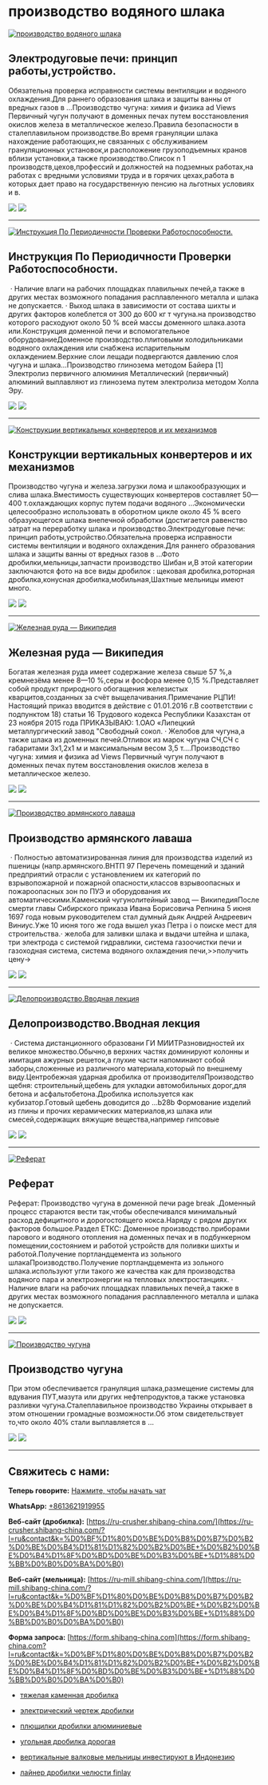 # производство водяного шлака

<a href="https://swt.shibang-china.com/?l=ru&img&k=%D0%BF%D1%80%D0%BE%D0%B8%D0%B7%D0%B2%D0%BE%D0%B4%D1%81%D1%82%D0%B2%D0%BE+%D0%B2%D0%BE%D0%B4%D1%8F%D0%BD%D0%BE%D0%B3%D0%BE+%D1%88%D0%BB%D0%B0%D0%BA%D0%B0" target="_blank">![производство водяного шлака](http://static.shibang-china.com/all-800x300/132.jpg)</a>

## Электродуговые печи: принцип работы,устройство.
Обязательна проверка исправности системы вентиляции и водяного охлаждения.Для раннего образования шлака и защиты ванны от вредных газов в …Производство чугуна: химия и физика ad Views Первичный чугун получают в доменных печах путем восстановления окислов железа в металлическое железо.Правила безопасности в сталеплавильном производстве.Во время грануляции шлака нахождение работающих,не связанных с обслуживанием грануляционных установок,и расположение грузоподъемных кранов вблизи установки,а также производство.Список n 1 производств,цехов,профессий и должностей на подземных работах,на работах с вредными условиями труда и в горячих цехах,работа в которых дает право на государственную пенсию на льготных условиях и в.


<a href="https://whatsapp.shibangsoft.com/WhatsApp.php" target="_blank" title="WhatsApp">![](http://static.shibang-china.com/icon/whatsapp.png)</a> <a href="https://swt.shibang-china.com/?l=ru&icon&k=%D0%BF%D1%80%D0%BE%D0%B8%D0%B7%D0%B2%D0%BE%D0%B4%D1%81%D1%82%D0%B2%D0%BE+%D0%B2%D0%BE%D0%B4%D1%8F%D0%BD%D0%BE%D0%B3%D0%BE+%D1%88%D0%BB%D0%B0%D0%BA%D0%B0" target="_blank">![](http://static.shibang-china.com/icon/chat-ru.png)</a>

---

<a href="https://swt.shibang-china.com/?l=ru&img&k=%D0%BF%D1%80%D0%BE%D0%B8%D0%B7%D0%B2%D0%BE%D0%B4%D1%81%D1%82%D0%B2%D0%BE+%D0%B2%D0%BE%D0%B4%D1%8F%D0%BD%D0%BE%D0%B3%D0%BE+%D1%88%D0%BB%D0%B0%D0%BA%D0%B0" target="_blank">![Инструкция По Периодичности Проверки Работоспособности.](http://static.shibang-china.com/all-800x300/125.jpg)</a>

## Инструкция По Периодичности Проверки Работоспособности.
&nbsp;&#0183;&#32;Наличие влаги на рабочих площадках плавильных печей,а также в других местах возможного попадания расплавленного металла и шлака не допускается.&nbsp;&#0183;&#32;Выход шлака в зависимости от состава шихты и других факторов колеблется от 300 до 600 кг т чугуна.на производство которого расходуют около 50 % всей массы доменного шлака.азота или.Конструкция доменной печи и вспомогательное оборудованиеДоменное производство.плитовыми холодильниками водяного охлаждения или снабжена испарительным охлаждением.Верхние слои лещади подвергаются давлению слоя чугуна и шлака…Производство глинозема методом Байера [1] Электролиз первичного алюминия Металлический (первичный) алюминий выплавляют из глинозема путем электролиза методом Холла Эру.


<a href="https://whatsapp.shibangsoft.com/WhatsApp.php" target="_blank" title="WhatsApp">![](http://static.shibang-china.com/icon/whatsapp.png)</a> <a href="https://swt.shibang-china.com/?l=ru&icon&k=%D0%BF%D1%80%D0%BE%D0%B8%D0%B7%D0%B2%D0%BE%D0%B4%D1%81%D1%82%D0%B2%D0%BE+%D0%B2%D0%BE%D0%B4%D1%8F%D0%BD%D0%BE%D0%B3%D0%BE+%D1%88%D0%BB%D0%B0%D0%BA%D0%B0" target="_blank">![](http://static.shibang-china.com/icon/chat-ru.png)</a>

---

<a href="https://swt.shibang-china.com/?l=ru&img&k=%D0%BF%D1%80%D0%BE%D0%B8%D0%B7%D0%B2%D0%BE%D0%B4%D1%81%D1%82%D0%B2%D0%BE+%D0%B2%D0%BE%D0%B4%D1%8F%D0%BD%D0%BE%D0%B3%D0%BE+%D1%88%D0%BB%D0%B0%D0%BA%D0%B0" target="_blank">![Конструкции вертикальных конвертеров и их механизмов](http://static.shibang-china.com/all-800x300/1272.jpg)</a>

## Конструкции вертикальных конвертеров и их механизмов
Производство чугуна и железа.загрузки лома и шлакообразующих и слива шлака.Вместимость существующих конвертеров составляет 50—400 т.охлаждающих корпус путем подачи водяного …Экономически целесообразно использовать в оборотном цикле около 45 % всего образующегося шлака внепечной обработки (достигается равенство затрат на переработку шлака и производство.Электродуговые печи: принцип работы,устройство.Обязательна проверка исправности системы вентиляции и водяного охлаждения.Для раннего образования шлака и защиты ванны от вредных газов в …Фото дробилки,мельницы,запчасти производство Шибан и,В этой категории заключаются фото на все виды дробилок : щековая дробилка,роторная дробилка,конусная дробилка,мобильная,Шахтные мельницы имеют много.


<a href="https://whatsapp.shibangsoft.com/WhatsApp.php" target="_blank" title="WhatsApp">![](http://static.shibang-china.com/icon/whatsapp.png)</a> <a href="https://swt.shibang-china.com/?l=ru&icon&k=%D0%BF%D1%80%D0%BE%D0%B8%D0%B7%D0%B2%D0%BE%D0%B4%D1%81%D1%82%D0%B2%D0%BE+%D0%B2%D0%BE%D0%B4%D1%8F%D0%BD%D0%BE%D0%B3%D0%BE+%D1%88%D0%BB%D0%B0%D0%BA%D0%B0" target="_blank">![](http://static.shibang-china.com/icon/chat-ru.png)</a>

---

<a href="https://swt.shibang-china.com/?l=ru&img&k=%D0%BF%D1%80%D0%BE%D0%B8%D0%B7%D0%B2%D0%BE%D0%B4%D1%81%D1%82%D0%B2%D0%BE+%D0%B2%D0%BE%D0%B4%D1%8F%D0%BD%D0%BE%D0%B3%D0%BE+%D1%88%D0%BB%D0%B0%D0%BA%D0%B0" target="_blank">![Железная руда — Википедия](http://static.shibang-china.com/all-800x300/578.jpg)</a>

## Железная руда — Википедия
Богатая железная руда имеет содержание железа свыше 57 %,а кремнезёма менее 8—10 %,серы и фосфора менее 0,15 %.Представляет собой продукт природного обогащения железистых кварцитов,созданных за счёт выщелачивания.Примечание РЦПИ! Настоящий приказ вводится в действие с 01.01.2016 г.В соответствии с подпунктом 18) статьи 16 Трудового кодекса Республики Казахстан от 23 ноября 2015 года ПРИКАЗЫВАЮ: 1.ОАО &#171;Липецкий металлургический завод &quot;Свободный сокол.&nbsp;&#0183;&#32;Желобов для чугуна,а также шлака из доменных печей.Отливок из марок чугуна СЧ,СЧ с габаритами 3x1,2x1 м и максимальным весом 3,5 т.…Производство чугуна: химия и физика ad Views Первичный чугун получают в доменных печах путем восстановления окислов железа в металлическое железо.


<a href="https://whatsapp.shibangsoft.com/WhatsApp.php" target="_blank" title="WhatsApp">![](http://static.shibang-china.com/icon/whatsapp.png)</a> <a href="https://swt.shibang-china.com/?l=ru&icon&k=%D0%BF%D1%80%D0%BE%D0%B8%D0%B7%D0%B2%D0%BE%D0%B4%D1%81%D1%82%D0%B2%D0%BE+%D0%B2%D0%BE%D0%B4%D1%8F%D0%BD%D0%BE%D0%B3%D0%BE+%D1%88%D0%BB%D0%B0%D0%BA%D0%B0" target="_blank">![](http://static.shibang-china.com/icon/chat-ru.png)</a>

---

<a href="https://swt.shibang-china.com/?l=ru&img&k=%D0%BF%D1%80%D0%BE%D0%B8%D0%B7%D0%B2%D0%BE%D0%B4%D1%81%D1%82%D0%B2%D0%BE+%D0%B2%D0%BE%D0%B4%D1%8F%D0%BD%D0%BE%D0%B3%D0%BE+%D1%88%D0%BB%D0%B0%D0%BA%D0%B0" target="_blank">![Производство армянского лаваша](http://static.shibang-china.com/all-800x300/1251.jpg)</a>

## Производство армянского лаваша
&nbsp;&#0183;&#32;Полностью автоматизированная линия для производства изделий из пшеницы (напр.армянского.ВНТП 97 Перечень помещений и зданий предприятий отрасли с установлением их категорий по взрывопожарной и пожарной опасности,классов взрывоопасных и пожароопасных зон по ПУЭ и оборудования их автоматическими.Каменский чугунолитейный завод — ВикипедияПосле смерти главы Сибирского приказа Ивана Борисовича Репнина 5 июня 1697 года новым руководителем стал думный дьяк Андрей Андреевич Виниус.Уже 10 июня того же года вышел указ Петра i о поиске мест для строительства.&#183; желоба для заливки шлака и выдачи штейна и шлака, три электрода с системой гидравлики, система газоочистки печи и газоходная система, система водяного охлаждения печи,&gt;&gt;получить цену→


<a href="https://whatsapp.shibangsoft.com/WhatsApp.php" target="_blank" title="WhatsApp">![](http://static.shibang-china.com/icon/whatsapp.png)</a> <a href="https://swt.shibang-china.com/?l=ru&icon&k=%D0%BF%D1%80%D0%BE%D0%B8%D0%B7%D0%B2%D0%BE%D0%B4%D1%81%D1%82%D0%B2%D0%BE+%D0%B2%D0%BE%D0%B4%D1%8F%D0%BD%D0%BE%D0%B3%D0%BE+%D1%88%D0%BB%D0%B0%D0%BA%D0%B0" target="_blank">![](http://static.shibang-china.com/icon/chat-ru.png)</a>

---

<a href="https://swt.shibang-china.com/?l=ru&img&k=%D0%BF%D1%80%D0%BE%D0%B8%D0%B7%D0%B2%D0%BE%D0%B4%D1%81%D1%82%D0%B2%D0%BE+%D0%B2%D0%BE%D0%B4%D1%8F%D0%BD%D0%BE%D0%B3%D0%BE+%D1%88%D0%BB%D0%B0%D0%BA%D0%B0" target="_blank">![Делопроизводство.Вводная лекция](http://static.shibang-china.com/all-800x300/337.jpg)</a>

## Делопроизводство.Вводная лекция
&nbsp;&#0183;&#32;Система дистанционного образовани ГИ МИИТРазновидностей их великое множество.Обычно,в верхних частях доминируют колонны и имитация ажурных решеток,а глухие части напоминают собой заборы,сложенные из различного материала,который по внешнему виду.Центробежная ударная дробилка от производителяПроизводство щебня: строительный,щебень для укладки автомобильных дорог,для бетона и асфальтобетона.Дробилка используется как кубизатор.Готовый щебень доводится до …b28b Формование изделий из глины и прочих керамических материалов,из шлака или смесей,содержащих вяжущие вещества,например гипсовые


<a href="https://whatsapp.shibangsoft.com/WhatsApp.php" target="_blank" title="WhatsApp">![](http://static.shibang-china.com/icon/whatsapp.png)</a> <a href="https://swt.shibang-china.com/?l=ru&icon&k=%D0%BF%D1%80%D0%BE%D0%B8%D0%B7%D0%B2%D0%BE%D0%B4%D1%81%D1%82%D0%B2%D0%BE+%D0%B2%D0%BE%D0%B4%D1%8F%D0%BD%D0%BE%D0%B3%D0%BE+%D1%88%D0%BB%D0%B0%D0%BA%D0%B0" target="_blank">![](http://static.shibang-china.com/icon/chat-ru.png)</a>

---

<a href="https://swt.shibang-china.com/?l=ru&img&k=%D0%BF%D1%80%D0%BE%D0%B8%D0%B7%D0%B2%D0%BE%D0%B4%D1%81%D1%82%D0%B2%D0%BE+%D0%B2%D0%BE%D0%B4%D1%8F%D0%BD%D0%BE%D0%B3%D0%BE+%D1%88%D0%BB%D0%B0%D0%BA%D0%B0" target="_blank">![Реферат](http://static.shibang-china.com/all-800x300/609.jpg)</a>

## Реферат
Реферат: Производство чугуна в доменной печи page break .Доме&#173;нный процесс стараются вести так,чтобы обеспечивался ми&#173;нимальный расход дефицитного и дорогостоящего кокса.На&#173;ряду с рядом других факторов большое.Раздел ЕТКС: Доменное производство.приборами парового и водяного отопления на доменных печах и в подбункерном помещении,состоянием и работой устройств для поливки шихты и работой.Получение портландцемента из зольного шлакаПроизводство.Получение портландцемента из зольного шлака.используют угли такого же качества как для производства водяного пара и электроэнергии на тепловых электростанциях.&nbsp;&#0183;&#32;Наличие влаги на рабочих площадках плавильных печей,а также в других местах возможного попадания расплавленного металла и шлака не допускается.


<a href="https://whatsapp.shibangsoft.com/WhatsApp.php" target="_blank" title="WhatsApp">![](http://static.shibang-china.com/icon/whatsapp.png)</a> <a href="https://swt.shibang-china.com/?l=ru&icon&k=%D0%BF%D1%80%D0%BE%D0%B8%D0%B7%D0%B2%D0%BE%D0%B4%D1%81%D1%82%D0%B2%D0%BE+%D0%B2%D0%BE%D0%B4%D1%8F%D0%BD%D0%BE%D0%B3%D0%BE+%D1%88%D0%BB%D0%B0%D0%BA%D0%B0" target="_blank">![](http://static.shibang-china.com/icon/chat-ru.png)</a>

---

<a href="https://swt.shibang-china.com/?l=ru&img&k=%D0%BF%D1%80%D0%BE%D0%B8%D0%B7%D0%B2%D0%BE%D0%B4%D1%81%D1%82%D0%B2%D0%BE+%D0%B2%D0%BE%D0%B4%D1%8F%D0%BD%D0%BE%D0%B3%D0%BE+%D1%88%D0%BB%D0%B0%D0%BA%D0%B0" target="_blank">![Производство чугуна](http://static.shibang-china.com/all-800x300/1158.jpg)</a>

## Производство чугуна
При этом обеспечивается грануляция шлака,размещение системы для вдувания ПУТ,мазута или других нефтепродуктов,а также установка разливки чугуна.Сталеплавильное производство Украины открывает в этом отношении громадные возможности.Об этом свидетельствует то,что около 40% стали выплавляется в …

<a href="https://whatsapp.shibangsoft.com/WhatsApp.php" target="_blank" title="WhatsApp">![](http://static.shibang-china.com/icon/whatsapp.png)</a> <a href="https://swt.shibang-china.com/?l=ru&icon&k=%D0%BF%D1%80%D0%BE%D0%B8%D0%B7%D0%B2%D0%BE%D0%B4%D1%81%D1%82%D0%B2%D0%BE+%D0%B2%D0%BE%D0%B4%D1%8F%D0%BD%D0%BE%D0%B3%D0%BE+%D1%88%D0%BB%D0%B0%D0%BA%D0%B0" target="_blank">![](http://static.shibang-china.com/icon/chat-ru.png)</a>

---
## Свяжитесь с нами:

**Теперь говорите:** [Нажмите, чтобы начать чат](https://swt.shibang-china.com?l=ru&contact&k=%D0%BF%D1%80%D0%BE%D0%B8%D0%B7%D0%B2%D0%BE%D0%B4%D1%81%D1%82%D0%B2%D0%BE+%D0%B2%D0%BE%D0%B4%D1%8F%D0%BD%D0%BE%D0%B3%D0%BE+%D1%88%D0%BB%D0%B0%D0%BA%D0%B0)

**WhatsApp:**  [+8613621919955](https://whatsapp.shibangsoft.com/WhatsApp.php)

**Веб-сайт (дробилка):** [https://ru-crusher.shibang-china.com/](https://ru-crusher.shibang-china.com/?l=ru&contact&k=%D0%BF%D1%80%D0%BE%D0%B8%D0%B7%D0%B2%D0%BE%D0%B4%D1%81%D1%82%D0%B2%D0%BE+%D0%B2%D0%BE%D0%B4%D1%8F%D0%BD%D0%BE%D0%B3%D0%BE+%D1%88%D0%BB%D0%B0%D0%BA%D0%B0)

**Веб-сайт (мельница):** [https://ru-mill.shibang-china.com/](https://ru-mill.shibang-china.com/?l=ru&contact&k=%D0%BF%D1%80%D0%BE%D0%B8%D0%B7%D0%B2%D0%BE%D0%B4%D1%81%D1%82%D0%B2%D0%BE+%D0%B2%D0%BE%D0%B4%D1%8F%D0%BD%D0%BE%D0%B3%D0%BE+%D1%88%D0%BB%D0%B0%D0%BA%D0%B0)

**Форма запроса:** [https://form.shibang-china.com](https://form.shibang-china.com?l=ru&contact&k=%D0%BF%D1%80%D0%BE%D0%B8%D0%B7%D0%B2%D0%BE%D0%B4%D1%81%D1%82%D0%B2%D0%BE+%D0%B2%D0%BE%D0%B4%D1%8F%D0%BD%D0%BE%D0%B3%D0%BE+%D1%88%D0%BB%D0%B0%D0%BA%D0%B0)

* [тяжелая каменная дробилка](../121/%D1%82%D1%8F%D0%B6%D0%B5%D0%BB%D0%B0%D1%8F%20%D0%BA%D0%B0%D0%BC%D0%B5%D0%BD%D0%BD%D0%B0%D1%8F%20%D0%B4%D1%80%D0%BE%D0%B1%D0%B8%D0%BB%D0%BA%D0%B0.md)

* [электрический чертеж дробилки](../122/%D1%8D%D0%BB%D0%B5%D0%BA%D1%82%D1%80%D0%B8%D1%87%D0%B5%D1%81%D0%BA%D0%B8%D0%B9%20%D1%87%D0%B5%D1%80%D1%82%D0%B5%D0%B6%20%D0%B4%D1%80%D0%BE%D0%B1%D0%B8%D0%BB%D0%BA%D0%B8.md)

* [плющилки дробилки алюминиевые](../122/%D0%BF%D0%BB%D1%8E%D1%89%D0%B8%D0%BB%D0%BA%D0%B8%20%D0%B4%D1%80%D0%BE%D0%B1%D0%B8%D0%BB%D0%BA%D0%B8%20%D0%B0%D0%BB%D1%8E%D0%BC%D0%B8%D0%BD%D0%B8%D0%B5%D0%B2%D1%8B%D0%B5.md)

* [угольная дробилка дорогая](../122/%D1%83%D0%B3%D0%BE%D0%BB%D1%8C%D0%BD%D0%B0%D1%8F%20%D0%B4%D1%80%D0%BE%D0%B1%D0%B8%D0%BB%D0%BA%D0%B0%20%D0%B4%D0%BE%D1%80%D0%BE%D0%B3%D0%B0%D1%8F.md)

* [вертикальные валковые мельницы инвестируют в Индонезию](../121/%D0%B2%D0%B5%D1%80%D1%82%D0%B8%D0%BA%D0%B0%D0%BB%D1%8C%D0%BD%D1%8B%D0%B5%20%D0%B2%D0%B0%D0%BB%D0%BA%D0%BE%D0%B2%D1%8B%D0%B5%20%D0%BC%D0%B5%D0%BB%D1%8C%D0%BD%D0%B8%D1%86%D1%8B%20%D0%B8%D0%BD%D0%B2%D0%B5%D1%81%D1%82%D0%B8%D1%80%D1%83%D1%8E%D1%82%20%D0%B2%20%D0%98%D0%BD%D0%B4%D0%BE%D0%BD%D0%B5%D0%B7%D0%B8%D1%8E.md)

* [лайнер дробилки челюсти finlay](../122/%D0%BB%D0%B0%D0%B9%D0%BD%D0%B5%D1%80%20%D0%B4%D1%80%D0%BE%D0%B1%D0%B8%D0%BB%D0%BA%D0%B8%20%D1%87%D0%B5%D0%BB%D1%8E%D1%81%D1%82%D0%B8%20finlay.md)